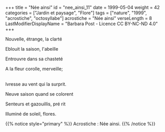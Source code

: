 +++
title = "Née ainsi"
id = "nee_ainsi_11"
date = 1999-05-04
weight = 42
categories = ["Jardin et paysage", "Flore"]
tags = ["nature", "1999", "acrostiche", "octosyllabe"]
acrostiche = "Née ainsi"
verseLength = 8
LastModifierDisplayName = "Barbara Post - Licence CC BY-NC-ND 4.0"
+++

Nouvelle, étrange, la clarté

Eblouit la saison, l'abeille

Entrouvre dans sa chasteté

A la fleur corolle, merveille;

 \
Ivresse au vent qui la surprit.

Neuve saison quand se colorent

Senteurs et gazouillis, pré rit

Illuminé de soleil, flores.

{{% notice style="primary" %}}
Acrostiche : Née ainsi.
{{% /notice %}}

